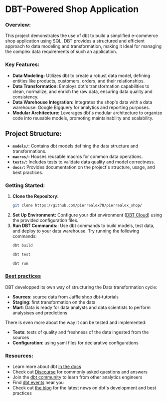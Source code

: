 # DBT-Powered Shop Application

### Overview:

This project demonstrates the use of dbt to build a simplified e-commerce shop application using SQL. DBT provides a structured and efficient approach to data modeling and transformation, making it ideal for managing the complex data requirements of such an application.

### Key Features:

* **Data Modeling:** Utilizes dbt to create a robust data model, defining entities like products, customers, orders, and their relationships.
* **Data Transformation:** Employs dbt's transformation capabilities to clean, normalize, and enrich the raw data, ensuring data quality and consistency.
* **Data Warehouse Integration:** Integrates the shop's data with a data warehouse: Google Bigquery for analytics and reporting purposes.
* **Modular Architecture:** Leverages dbt's modular architecture to organize code into reusable models, promoting maintainability and scalability.

## Project Structure:

* **`models/`:** Contains dbt models defining the data structure and transformations.
* **`macros/`:** Houses reusable macros for common data operations.
* **`tests/`:** Includes tests to validate data quality and model correctness.
* **`docs/`:** Provides documentation on the project's structure, usage, and best practices.

### Getting Started:

1. **Clone the Repository:**
   ```bash
   git clone https://github.com/pierrealex78/pierrealex_shop/
   ```
2. **Set Up Environment:** Configure your dbt environment ([DBT Cloud](https://docs.getdbt.com/docs/introduction)) using the provided configuration files.
3. **Run DBT Commands:**: Use dbt commands to build models, test data, and deploy to your data warehouse.
   Try running the following commands:
   ```bash
   dbt build
   ```
   ```bash
   dbt test
   ```
   ```bash
   dbt run
   ```

### [Best practices](https://docs.getdbt.com/best-practices/how-we-structure/1-guide-overview)

DBT developped its own way of structuring the Data transformation cycle: 

- **Sources**: source data from Jaffle shop dbt-tutorials
- **Staging**: first transformation on the data
- **Mart**: Data is ready for data analysts and data scientists to perform analysises and predictions
  
There is even more about the way it can be tested and implemented:
- **Tests**: tests of quality and freshness of the data ingested from the sources
- **Configuration**: using yaml files for declarative configurations


### Resources:
- Learn more about dbt [in the docs](https://docs.getdbt.com/docs/introduction)
- Check out [Discourse](https://discourse.getdbt.com/) for commonly asked questions and answers
- Join the [dbt community](https://getdbt.com/community) to learn from other analytics engineers
- Find [dbt events](https://events.getdbt.com) near you
- Check out [the blog](https://blog.getdbt.com/) for the latest news on dbt's development and best practices
